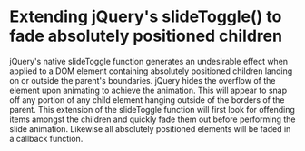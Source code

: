 Extending jQuery's slideToggle() to fade absolutely positioned children
=======================================================================

jQuery's native slideToggle function generates an undesirable effect when applied to a DOM element containing absolutely positioned children landing on or outside the parent's boundaries. jQuery hides the overflow of the element upon animating to achieve the animation. This will appear to snap off any portion of any child element hanging outside of the borders of the parent. This extension of the slideToggle function will first look for offending items amongst the children and quickly fade them out before performing the slide animation. Likewise all absolutely positioned elements will be faded in a callback function.